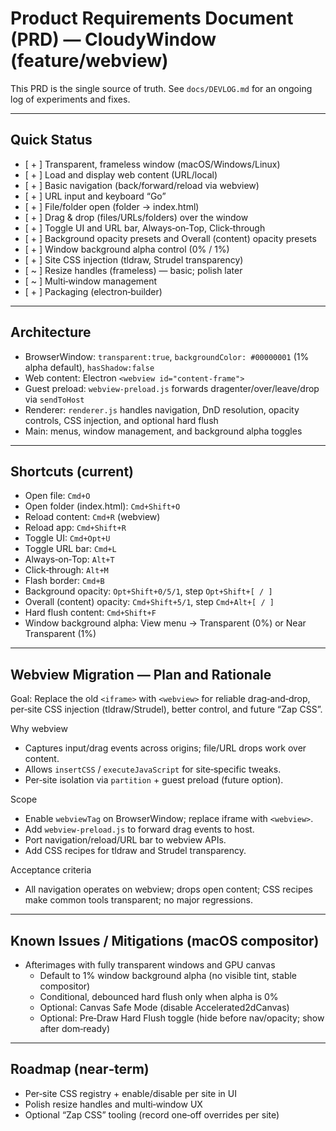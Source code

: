 # Product Requirements Document (PRD) — CloudyWindow (feature/webview)

This PRD is the single source of truth. See `docs/DEVLOG.md` for an ongoing log of experiments and fixes.

---

## Quick Status

- [ + ] Transparent, frameless window (macOS/Windows/Linux)
- [ + ] Load and display web content (URL/local)
- [ + ] Basic navigation (back/forward/reload via webview)
- [ + ] URL input and keyboard “Go”
- [ + ] File/folder open (folder → index.html)
- [ + ] Drag & drop (files/URLs/folders) over the window
- [ + ] Toggle UI and URL bar, Always‑on‑Top, Click‑through
- [ + ] Background opacity presets and Overall (content) opacity presets
- [ + ] Window background alpha control (0% / 1%)
- [ + ] Site CSS injection (tldraw, Strudel transparency)
- [ ~ ] Resize handles (frameless) — basic; polish later
- [ ~ ] Multi‑window management
- [ + ] Packaging (electron‑builder)

---

## Architecture

- BrowserWindow: `transparent:true`, `backgroundColor: #00000001` (1% alpha default), `hasShadow:false`
- Web content: Electron `<webview id="content-frame">`
- Guest preload: `webview-preload.js` forwards dragenter/over/leave/drop via `sendToHost`
- Renderer: `renderer.js` handles navigation, DnD resolution, opacity controls, CSS injection, and optional hard flush
- Main: menus, window management, and background alpha toggles

---

## Shortcuts (current)

- Open file: `Cmd+O`
- Open folder (index.html): `Cmd+Shift+O`
- Reload content: `Cmd+R` (webview)
- Reload app: `Cmd+Shift+R`
- Toggle UI: `Cmd+Opt+U`
- Toggle URL bar: `Cmd+L`
- Always‑on‑Top: `Alt+T`
- Click‑through: `Alt+M`
- Flash border: `Cmd+B`
- Background opacity: `Opt+Shift+0/5/1`, step `Opt+Shift+[ / ]`
- Overall (content) opacity: `Cmd+Shift+5/1`, step `Cmd+Alt+[ / ]`
- Hard flush content: `Cmd+Shift+F`
- Window background alpha: View menu → Transparent (0%) or Near Transparent (1%)

---

## Webview Migration — Plan and Rationale

Goal: Replace the old `<iframe>` with `<webview>` for reliable drag‑and‑drop, per‑site CSS injection (tldraw/Strudel), better control, and future “Zap CSS”.

Why webview
- Captures input/drag events across origins; file/URL drops work over content.
- Allows `insertCSS` / `executeJavaScript` for site‑specific tweaks.
- Per‑site isolation via `partition` + guest preload (future option).

Scope
- Enable `webviewTag` on BrowserWindow; replace iframe with `<webview>`.
- Add `webview-preload.js` to forward drag events to host.
- Port navigation/reload/URL bar to webview APIs.
- Add CSS recipes for tldraw and Strudel transparency.

Acceptance criteria
- All navigation operates on webview; drops open content; CSS recipes make common tools transparent; no major regressions.

---

## Known Issues / Mitigations (macOS compositor)

- Afterimages with fully transparent windows and GPU canvas
  - Default to 1% window background alpha (no visible tint, stable compositor)
  - Conditional, debounced hard flush only when alpha is 0%
  - Optional: Canvas Safe Mode (disable Accelerated2dCanvas)
  - Optional: Pre‑Draw Hard Flush toggle (hide before nav/opacity; show after dom‑ready)

---

## Roadmap (near‑term)

- Per‑site CSS registry + enable/disable per site in UI
- Polish resize handles and multi‑window UX
- Optional “Zap CSS” tooling (record one‑off overrides per site)
